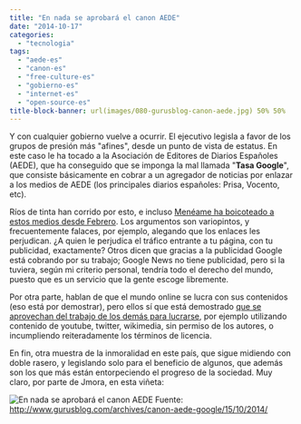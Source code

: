 ```yaml
---
title: "En nada se aprobará el canon AEDE"
date: "2014-10-17"
categories: 
  - "tecnologia"
tags: 
  - "aede-es"
  - "canon-es"
  - "free-culture-es"
  - "gobierno-es"
  - "internet-es"
  - "open-source-es"
title-block-banner: url(images/080-gurusblog-canon-aede.jpg) 50% 50% 
---
```


Y con cualquier gobierno vuelve a ocurrir. El ejecutivo legisla a favor de los grupos de presión más "afines", desde un punto de vista de estatus. En este caso le ha tocado a la Asociación de Editores de Diarios Españoles (AEDE), que ha conseguido que se imponga la mal llamada "**Tasa Google**", que consiste básicamente en cobrar a un agregador de noticias por enlazar a los medios de AEDE (los principales diarios españoles: Prisa, Vocento, etc).

Ríos de tinta han corrido por esto, e incluso [Menéame ha boicoteado a estos medios desde Febrero](http://blog.meneame.net/2014/02/27/efectos-del-boicot-de-usuarios-a-sitios-de-aede/). Los argumentos son variopintos, y frecuentemente falaces, por ejemplo, alegando que los enlaces les perjudican. ¿A quien le perjudica el tráfico entrante a tu página, con tu publicidad, exactamente? Otros dicen que gracias a la publicidad Google está cobrando por su trabajo; Google News no tiene publicidad, pero si la tuviera, según mi criterio personal, tendría todo el derecho del mundo, puesto que es un servicio que la gente escoge libremente.

Por otra parte, hablan de que el mundo online se lucra con sus contenidos (eso está por demostrar), pero ellos sí que está demostrado [que se aprovechan del trabajo de los demás para lucrarse](https://storify.com/gallir/chollo), por ejemplo utilizando contenido de youtube, twitter, wikimedia, sin permiso de los autores, o incumpliendo reiteradamente los términos de licencia.

En fin, otra muestra de la inmoralidad en este país, que sigue midiendo con doble rasero, y legislando solo para el beneficio de algunos, que además son los que más están entorpeciendo el progreso de la sociedad. Muy claro, por parte de Jmora, en esta viñeta:

![En nada se aprobará el canon AEDE](images/080-gurusblog-canon-aede.jpg) Fuente: http://www.gurusblog.com/archives/canon-aede-google/15/10/2014/
